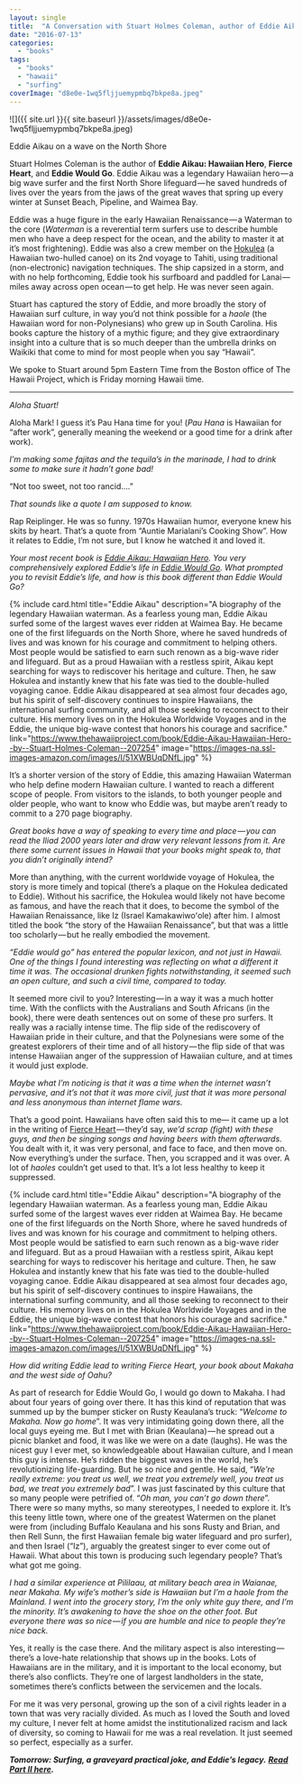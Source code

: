 ```yaml
---
layout: single
title:  "A Conversation with Stuart Holmes Coleman, author of Eddie Aikau: Hawaiian Hero"
date: "2016-07-13"
categories: 
  - "books"
tags: 
  - "books"
  - "hawaii"
  - "surfing"
coverImage: "d8e0e-1wq5fljjuemypmbq7bkpe8a.jpeg"
---
```


![]({{ site.url }}{{ site.baseurl }}/assets/images/d8e0e-1wq5fljjuemypmbq7bkpe8a.jpeg)

Eddie Aikau on a wave on the North Shore

Stuart Holmes Coleman is the author of **Eddie Aikau: Hawaiian Hero**, **Fierce Heart**, and **Eddie Would Go**. Eddie Aikau was a legendary Hawaiian hero — a big wave surfer and the first North Shore lifeguard — he saved hundreds of lives over the years from the jaws of the great waves that spring up every winter at Sunset Beach, Pipeline, and Waimea Bay.

Eddie was a huge figure in the early Hawaiian Renaissance — a Waterman to the core (_Waterman_ is a reverential term surfers use to describe humble men who have a deep respect for the ocean, and the ability to master it at it’s most frightening). Eddie was also a crew member on the [Hokulea](http://www.hokulea.com) (a Hawaiian two-hulled canoe) on its 2nd voyage to Tahiti, using traditional (non-electronic) navigation techniques. The ship capsized in a storm, and with no help forthcoming, Eddie took his surfboard and paddled for Lanai — miles away across open ocean — to get help. He was never seen again.

Stuart has captured the story of Eddie, and more broadly the story of Hawaiian surf culture, in way you’d not think possible for a _haole_ (the Hawaiian word for non-Polynesians) who grew up in South Carolina. His books capture the history of a mythic figure; and they give extraordinary insight into a culture that is so much deeper than the umbrella drinks on Waikiki that come to mind for most people when you say “Hawaii”.

We spoke to Stuart around 5pm Eastern Time from the Boston office of The Hawaii Project, which is Friday morning Hawaii time.

* * *

_Aloha Stuart!_

Aloha Mark! I guess it’s Pau Hana time for you! (_Pau Hana_ is Hawaiian for “after work”, generally meaning the weekend or a good time for a drink after work).

_I’m making some fajitas and the tequila’s in the marinade, I had to drink some to make sure it hadn’t gone bad!_

“Not too sweet, not too rancid….”

_That sounds like a quote I am supposed to know._

Rap Reiplinger. He was so funny. 1970s Hawaiian humor, everyone knew his skits by heart. That’s a quote from “Auntie Marialani’s Cooking Show”. How it relates to Eddie, I’m not sure, but I know he watched it and loved it.

_Your most recent book is_ [_Eddie Aikau: Hawaiian Hero_](http://www.amazon.com/Eddie-Aikau-Stuart-Holmes-Coleman/dp/1573065153%3FSubscriptionId%3DAKIAIKMVYJ6MJU6ROZYQ%26tag%3Dcodexmap-20%26linkCode%3Dxm2%26camp%3D2025%26creative%3D165953%26creativeASIN%3D1573065153)_. You very comprehensively explored Eddie’s life in_ [_Eddie Would Go_](http://www.amazon.com/Eddie-Would-Go-Hawaiian-Pioneer/dp/0312327188%3FSubscriptionId%3DAKIAIKMVYJ6MJU6ROZYQ%26tag%3Dcodexmap-20%26linkCode%3Dxm2%26camp%3D2025%26creative%3D165953%26creativeASIN%3D0312327188)_. What prompted you to revisit Eddie’s life, and how is this book different than Eddie Would Go?_

{% include card.html
   title="Eddie Aikau"
   description="A biography of the legendary Hawaiian waterman. As a fearless young man, Eddie Aikau surfed some of the largest waves ever ridden at Waimea Bay. He became one of the first lifeguards on the North Shore, where he saved hundreds of lives and was known for his courage and commitment to helping others. Most people would be satisfied to earn such renown as a big-wave rider and lifeguard. But as a proud Hawaiian with a restless spirit, Aikau kept searching for ways to rediscover his heritage and culture. Then, he saw Hokulea and instantly knew that his fate was tied to the double-hulled voyaging canoe. Eddie Aikau disappeared at sea almost four decades ago, but his spirit of self-discovery continues to inspire Hawaiians, the international surfing community, and all those seeking to reconnect to their culture. His memory lives on in the Hokulea Worldwide Voyages and in the Eddie, the unique big-wave contest that honors his courage and sacrifice."
   link="https://www.thehawaiiproject.com/book/Eddie-Aikau-Hawaiian-Hero--by--Stuart-Holmes-Coleman--207254"
   image="https://images-na.ssl-images-amazon.com/images/I/51XWBUqDNfL.jpg"
%}


It’s a shorter version of the story of Eddie, this amazing Hawaiian Waterman who help define modern Hawaiian culture. I wanted to reach a different scope of people. From visitors to the islands, to both younger people and older people, who want to know who Eddie was, but maybe aren’t ready to commit to a 270 page biography.

_Great books have a way of speaking to every time and place — you can read the Iliad 2000 years later and draw very relevant lessons from it. Are there some current issues in Hawaii that your books might speak to, that you didn’t originally intend?_

More than anything, with the current worldwide voyage of Hokulea, the story is more timely and topical (there’s a plaque on the Hokulea dedicated to Eddie). Without his sacrifice, the Hokulea would likely not have become as famous, and have the reach that it does, to become the symbol of the Hawaiian Renaissance, like Iz (Israel Kamakawiwoʻole) after him. I almost titled the book “the story of the Hawaiian Renaissance”, but that was a little too scholarly — but he really embodied the movement.

_“Eddie would go” has entered the popular lexicon, and not just in Hawaii. One of the things I found interesting was reflecting on what a different it time it was. The occasional drunken fights notwithstanding, it seemed such an open culture, and such a civil time, compared to today._

It seemed more civil to you? Interesting — in a way it was a much hotter time. With the conflicts with the Australians and South Africans (in the book), there were death sentences out on some of these pro surfers. It really was a racially intense time. The flip side of the rediscovery of Hawaiian pride in their culture, and that the Polynesians were some of the greatest explorers of their time and of all history — the flip side of that was intense Hawaiian anger of the suppression of Hawaiian culture, and at times it would just explode.

_Maybe what I’m noticing is that it was a time when the internet wasn’t pervasive, and it’s not that it was more civil, just that it was more personal and less anonymous than internet flame wars._

That’s a good point. Hawaiians have often said this to me— it came up a lot in the writing of [Fierce Heart](http://www.thehawaiiproject.com/book/Fierce-Heart-The-Story-of-Makaha-and-the-Soul-of-Hawaiian-Surfing--by--Stuart-Holmes-Coleman--182309) — they’d say, _we’d scrap (fight) with these guys, and then be singing songs and having beers with them afterwards_. You dealt with it, it was very personal, and face to face, and then move on. Now everything’s under the surface. Then, you scrapped and it was over. A lot of _haoles_ couldn’t get used to that. It’s a lot less healthy to keep it suppressed.

{% include card.html
   title="Eddie Aikau"
   description="A biography of the legendary Hawaiian waterman. As a fearless young man, Eddie Aikau surfed some of the largest waves ever ridden at Waimea Bay. He became one of the first lifeguards on the North Shore, where he saved hundreds of lives and was known for his courage and commitment to helping others. Most people would be satisfied to earn such renown as a big-wave rider and lifeguard. But as a proud Hawaiian with a restless spirit, Aikau kept searching for ways to rediscover his heritage and culture. Then, he saw Hokulea and instantly knew that his fate was tied to the double-hulled voyaging canoe. Eddie Aikau disappeared at sea almost four decades ago, but his spirit of self-discovery continues to inspire Hawaiians, the international surfing community, and all those seeking to reconnect to their culture. His memory lives on in the Hokulea Worldwide Voyages and in the Eddie, the unique big-wave contest that honors his courage and sacrifice."
   link="https://www.thehawaiiproject.com/book/Eddie-Aikau-Hawaiian-Hero--by--Stuart-Holmes-Coleman--207254"
   image="https://images-na.ssl-images-amazon.com/images/I/51XWBUqDNfL.jpg"
%}


_How did writing Eddie lead to writing Fierce Heart, your book about Makaha and the west side of Oahu?_

As part of research for Eddie Would Go, I would go down to Makaha. I had about four years of going over there. It has this kind of reputation that was summed up by the bumper sticker on Rusty Keaulana’s truck: “_Welcome to Makaha. Now go home_”. It was very intimidating going down there, all the local guys eyeing me. But I met with Brian (Keaulana) — he spread out a picnic blanket and food, it was like we were on a date (laughs). He was the nicest guy I ever met, so knowledgeable about Hawaiian culture, and I mean this guy is intense. He’s ridden the biggest waves in the world, he’s revolutionizing life-guarding. But he so nice and gentle. He said, “_We’re really extreme: you treat us well, we treat you extremely well, you treat us bad, we treat you extremely bad_”. I was just fascinated by this culture that so many people were petrified of. “_Oh man, you can’t go down there_”. There were so many myths, so many stereotypes, I needed to explore it. It’s this teeny little town, where one of the greatest Watermen on the planet were from (including Buffalo Keaulana and his sons Rusty and Brian, and then Rell Sunn, the first Hawaiian female big water lifeguard and pro surfer), and then Israel (“Iz”), arguably the greatest singer to ever come out of Hawaii. What about this town is producing such legendary people? That’s what got me going.

_I had a similar experience at Pililaau, at military beach area in Waianae, near Makaha. My wife’s mother’s side is Hawaiian but I’m a haole from the Mainland. I went into the grocery story, I’m the only white guy there, and I’m the minority. It’s awakening to have the shoe on the other foot. But everyone there was so nice — if you are humble and nice to people they’re nice back._

Yes, it really is the case there. And the military aspect is also interesting — there’s a love-hate relationship that shows up in the books. Lots of Hawaiians are in the military, and it is important to the local economy, but there’s also conflicts. They’re one of largest landholders in the state, sometimes there’s conflicts between the servicemen and the locals.

For me it was very personal, growing up the son of a civil rights leader in a town that was very racially divided. As much as I loved the South and loved my culture, I never felt at home amidst the institutionalized racism and lack of diversity, so coming to Hawaii for me was a real revelation. It just seemed so perfect, especially as a surfer.

**_Tomorrow: Surfing, a graveyard practical joke, and Eddie’s legacy._** [**_Read Part II here_**](https://medium.com/@thehawaiiproj/a-conversation-with-stuart-holmes-coleman-part-ii-2c37a7833ecf#.off4wdvor)**_._**
